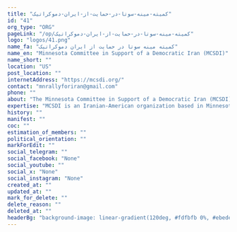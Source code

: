 ```yaml
---
title: "کمیته-مینه-سوتا-در-حمایت-از-ایران-دموکراتیک"
id: "41"
org_type: "ORG"
pageLink: "/op/کمیته-مینه-سوتا-در-حمایت-از-ایران-دموکراتیک"
logo: "logos/41.png"
name_fa: "کمیته مینه سوتا در حمایت از ایران دموکراتیک"
name_en: "Minnesota Committee in Support of a Democratic Iran (MCSDI)"
name_short: ""
location: "US"
post_location: ""
internetAddress: "https://mcsdi.org/"
contact: "mnrallyforiran@gmail.com"
phone: ""
about: "The Minnesota Committee in Support of a Democratic Iran (MCSDI) is an Iranian-American organization located in Minnesota. Its primary goal is to raise awareness about the human rights violations occurring in Iran and to advocate for the pro-democracy movement within the country."
expertise: "MCSDI is an Iranian-American organization based in Minnesota with the goal of raising awareness of the violations of human rights in Iran, and to garner support for the pro-democracy movement of the Iranian people."
history: ""
manifest: ""
coc: ""
estimation_of_members: ""
political_orientation: ""
markForEdit: ""
social_telegram: ""
social_facebook: "None"
social_youtube: ""
social_x: "None"
social_instagram: "None"
created_at: ""
updated_at: ""
mark_for_delete: ""
delete_reason: ""
deleted_at: ""
headerBg: "background-image: linear-gradient(120deg, #fdfbfb 0%, #ebedee 100%);"
---
```

